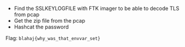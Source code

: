 - Find the SSLKEYLOGFILE with FTK imager to be able to decode TLS from pcap
- Get the zip file from the pcap
- Hashcat the password

Flag: `blahaj{why_was_that_envvar_set}`
